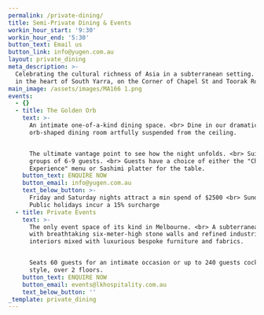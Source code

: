 ```yaml
---
permalink: /private-dining/
title: Semi-Private Dining & Events
workin_hour_start: '9:30'
workin_hour_end: '5:30'
button_text: Email us
button_link: info@yugen.com.au
layout: private_dining
meta_description: >-
  Celebrating the cultural richness of Asia in a subterranean setting. Located
  in the heart of South Yarra, on the Corner of Chapel St and Toorak Road.
main_image: /assets/images/MA166 1.png
events:
  - {}
  - title: The Golden Orb
    text: >-
      An intimate one-of-a-kind dining space. <br> Dine in our dramatic golden
      orb-shaped dining room artfully suspended from the ceiling.


      The ultimate vantage point to see how the night unfolds. <br> Suited to
      groups of 6-9 guests. <br> Guests have a choice of either the "Chefs
      Experience" menu or Sashimi platter for the table.
    button_text: ENQUIRE NOW
    button_email: info@yugen.com.au
    text_below_button: >-
      Friday and Saturday nights attract a min spend of $2500 <br> Sundays and
      Public holidays incur a 15% surcharge
  - title: Private Events
    text: >-
      The only event space of its kind in Melbourne. <br> A subterranean gem,
      with breathtaking six-meter-high stone walls and refined industrial
      interiors mixed with luxurious bespoke furniture and fabrics.


      Seats 60 guests for an intimate occasion or up to 240 guests cocktail
      style, over 2 floors.
    button_text: ENQUIRE NOW
    button_email: events@lkhospitality.com.au
    text_below_button: ''
_template: private_dining
---
```


